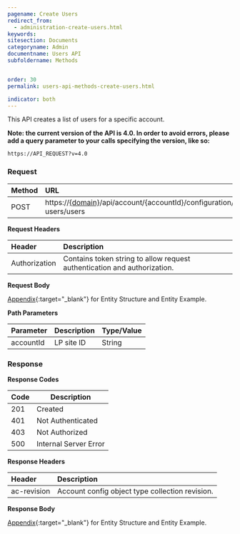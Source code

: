 ```yaml
---
pagename: Create Users
redirect_from:
  - administration-create-users.html
keywords:
sitesection: Documents
categoryname: Admin
documentname: Users API
subfoldername: Methods


order: 30
permalink: users-api-methods-create-users.html

indicator: both
---
```


This API creates a list of users for a specific account.

**Note: the current version of the API is 4.0. In order to avoid errors, please add a query parameter to your calls specifying the version, like so:**

```
https://API_REQUEST?v=4.0
```

### Request

 |Method|      URL|  
 |:--------  |:---  |
 |POST|  https://[{domain}](/agent-domain-domain-api.html)/api/account/{accountId}/configuration/le-users/users  |

**Request Headers**

 |Header         |Description  |
 |:------|        :--------  |
 |Authorization|  Contains token string to allow request authentication and authorization.  |

**Request Body**

[Appendix](administration-users-appendix.html){:target="_blank"} for Entity Structure and Entity Example.

**Path Parameters**

 |Parameter|  Description|  Type/Value |
 |:------    |:--------    |:--------|
 |accountId|  LP site ID|   String |

### Response

**Response Codes** 

| Code | Description           |
|------|-----------------------|
| 201  | Created               |
| 401  | Not Authenticated     |
| 403  | Not Authorized        |
| 500  | Internal Server Error |

**Response Headers**

 |Header  |Description |
| :-------  | :-----  |
| ac-revision | Account config object type collection revision. | 

**Response Body**

[Appendix](administration-users-appendix.html){:target="_blank"} for Entity Structure and Entity Example.
